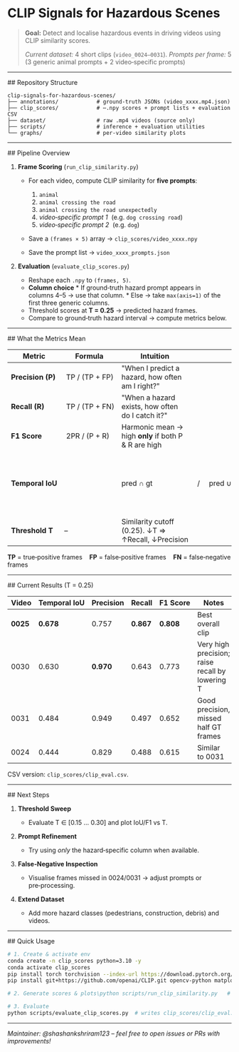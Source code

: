 # CLIP Signals for Hazardous Scenes

> **Goal:** Detect and localise hazardous events in driving videos using CLIP similarity scores.
>
> *Current dataset:* 4 short clips (`video_0024–0031`).
> *Prompts per frame:* 5 (3 generic animal prompts + 2 video‑specific prompts)

---

\## Repository Structure

```
clip-signals-for-hazardous-scenes/
├── annotations/            # ground‑truth JSONs (video_xxxx.mp4.json)
├── clip_scores/            # ⋯.npy scores + prompt lists + evaluation CSV
├── dataset/                # raw .mp4 videos (source only)
├── scripts/                # inference + evaluation utilities
└── graphs/                 # per‑video similarity plots
```

---

\## Pipeline Overview

1. **Frame Scoring** (`run_clip_similarity.py`)

   * For each video, compute CLIP similarity for **five prompts**:

     1. `animal`
     2. `animal crossing the road`
     3. `animal crossing the road unexpectedly`
     4. *video‑specific prompt 1*  (e.g. `dog crossing road`)
     5. *video‑specific prompt 2*  (e.g. `dog`)
   * Save a `(frames × 5)` array → `clip_scores/video_xxxx.npy`
   * Save the prompt list → `video_xxxx_prompts.json`

2. **Evaluation** (`evaluate_clip_scores.py`)

   * Reshape each `.npy` to `(frames, 5)`.
   * **Column choice**
     \* If ground‑truth hazard prompt appears in columns 4–5 → use that column.
     \* Else → take `max(axis=1)` of the first three generic columns.
   * Threshold scores at **T = 0.25** → predicted hazard frames.
   * Compare to ground‑truth hazard interval → compute metrics below.

---

\## What the Metrics Mean

| Metric            | Formula         | Intuition                                            |     |           |   |                                                       |
| ----------------- | --------------- | ---------------------------------------------------- | --- | --------- | - | ----------------------------------------------------- |
| **Precision (P)** |  TP / (TP + FP) | "When I predict a hazard, how often am I right?"     |     |           |   |                                                       |
| **Recall (R)**    |  TP / (TP + FN) | "When a hazard exists, how often do I catch it?"     |     |           |   |                                                       |
| **F1 Score**      |  2PR / (P + R)  | Harmonic mean → high **only** if both P & R are high |     |           |   |                                                       |
| **Temporal IoU**  |                 | pred ∩ gt                                            |  /  | pred ∪ gt |   | Overlap between predicted and true time windows (0–1) |
| **Threshold T**   | –               | Similarity cutoff (0.25). ↓T ⇒ ↑Recall, ↓Precision   |     |           |   |                                                       |

**TP** = true‑positive frames    **FP** = false‑positive frames    **FN** = false‑negative frames

---

\## Current Results (T = 0.25)

| Video    | Temporal IoU | Precision | Recall    | F1 Score  | Notes                                           |
| -------- | ------------ | --------- | --------- | --------- | ----------------------------------------------- |
| **0025** | **0.678**    | 0.757     | **0.867** | **0.808** | Best overall clip                               |
| 0030     | 0.630        | **0.970** | 0.643     | 0.773     | Very high precision; raise recall by lowering T |
| 0031     | 0.484        | 0.949     | 0.497     | 0.652     | Good precision, missed half GT frames           |
| 0024     | 0.444        | 0.829     | 0.488     | 0.615     | Similar to 0031                                 |

CSV version: `clip_scores/clip_eval.csv`.

---

\## Next Steps

1. **Threshold Sweep**

   * Evaluate T ∈ \[0.15 … 0.30] and plot IoU/F1 vs T.
2. **Prompt Refinement**

   * Try using *only* the hazard‑specific column when available.
3. **False‑Negative Inspection**

   * Visualise frames missed in 0024/0031 → adjust prompts or pre‑processing.
4. **Extend Dataset**

   * Add more hazard classes (pedestrians, construction, debris) and videos.

---

\## Quick Usage

```bash
# 1. Create & activate env
conda create -n clip_scores python=3.10 -y
conda activate clip_scores
pip install torch torchvision --index-url https://download.pytorch.org/whl/cu121
pip install git+https://github.com/openai/CLIP.git opencv-python matplotlib tqdm numpy pillow

# 2. Generate scores & plots\python scripts/run_clip_similarity.py   # loops over dataset/*.mp4

# 3. Evaluate
python scripts/evaluate_clip_scores.py  # writes clip_scores/clip_eval.csv
```

---

*Maintainer: @shashankshriram123 – feel free to open issues or PRs with improvements!*
